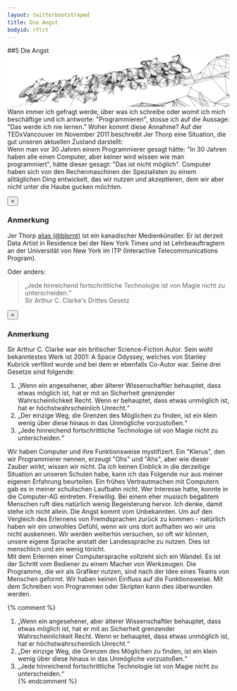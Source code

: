 ```yaml
---
layout: twitterbootstraped
title: Die Angst
bodyid: rflct
---
```


<a name="11"></a>
##5 Die Angst
![dont panik](images/dontpanik.jpg)
Wann immer ich gefragt werde, über was ich schreibe oder womit ich mich beschäftige und ich antworte: "Programmieren", stosse ich auf die Aussage: "Das werde ich nie lernen." Woher kommt diese Annahme? Auf der TEDxVancouver im November 2011 beschreibt Jer Thorp eine Situation, die gut unseren aktuellen Zustand darstellt:  
Wenn man vor 30 Jahren einem Programmierer gesagt hätte: "In 30 Jahren haben alle einen Computer, aber keiner wird wissen wie man programmiert", hätte dieser gesagt: "Das ist nicht möglich". <a data-toggle="modal" href="#myModal1" ><i class="icon-asterisk"></i></a> Computer haben sich von den Rechenmaschinen der Spezialisten zu einem alltäglichen Ding entwickelt, das wir nutzen und akzeptieren, dem wir aber nicht unter die Haube gucken möchten. 
<div class="modal fade" id="myModal1">
    <script type="text/javascript">$(this).modal('hide');</script>
  <div class="modal-header">
    <button class="close" data-dismiss="modal">×</button>
    <h3>Anmerkung</h3>
  </div>
  <div class="modal-body">
    <p> Jer Thorp <a href="http://blog.blprnt.com/">alias (@blprnt)</a> ist ein kanadischer Medienkünstler. Er ist derzeit Data Artist in Residence bei der New York Times und ist Lehrbeauftragtern an der Universität von New York im ITP (Interactive Telecommunications Program).</p>
  </div>
</div>

Oder anders:  

> „Jede hinreichend fortschrittliche Technologie ist von Magie nicht zu unterscheiden.“  
> Sir Arthur C. Clarke's Drittes Gesetz <a data-toggle="modal" href="#myModal2" ><i class="icon-asterisk"></i></a>  

<div class="modal fade" id="myModal2">
    <script type="text/javascript">$(this).modal('hide');</script>
  <div class="modal-header">
    <button class="close" data-dismiss="modal">×</button>
    <h3>Anmerkung</h3>
  </div>
  <div class="modal-body">
    <p>Sir Arthur C. Clarke war ein britischer Science-Fiction Autor. Sein wohl bekanntestes Werk ist 2001: A Space Odyssey, welches von Stanley Kubrick verfilmt wurde und bei dem er ebenfalls Co-Autor war. Seine drei Gesetze sind folgende:<br>

<ol>
	<li>„Wenn ein angesehener, aber älterer Wissenschaftler behauptet, dass etwas möglich ist, hat er mit an Sicherheit grenzender Wahrscheinlichkeit Recht. Wenn er behauptet, dass etwas unmöglich ist, hat er höchstwahrscheinlich Unrecht.“</li>
<li>„Der einzige Weg, die Grenzen des Möglichen zu finden, ist ein klein wenig über diese hinaus in das Unmögliche vorzustoßen.“</li>
<li>„Jede hinreichend fortschrittliche Technologie ist von Magie nicht zu unterscheiden.“ </li>
</ol> 
</p>
  </div>
</div>  

Wir haben Computer und ihre Funktionsweise mystifizert. Ein "Klerus", den wir Programmierer nennen, erzeugt "Ohs" und "Ahs", aber wie dieser Zauber wirkt, wissen wir nicht. Da ich keinen Einblick in die derzeitige Situation an unseren Schulen habe, kann ich das Folgende nur aus meiner eigenen Erfahrung beurteilen. Ein frühes Vertrautmachen mit Computern gab es in meiner schulischen Laufbahn nicht. Wer Interesse hatte, konnte in die Computer-AG eintreten. Freiwillig. Bei einem eher musisch begabtem Menschen ruft dies natürlich wenig Begeisterung hervor. Ich denke, damit stehe ich nicht allein. Die Angst kommt vom Unbekannten. Um auf den Vergleich des Erlernens von Fremdsprachen zurück zu kommen - natürlich haben wir ein unwohles Gefühl, wenn wir uns dort aufhalten wo wir uns nicht auskennen. Wir werden weiterhin versuchen, so oft wir können, unsere eigene Sprache anstatt der Landessprache zu nutzen. Dies ist menschlich und ein wenig töricht.  
Mit dem Erlernen einer Computersprache vollzieht sich ein Wandel. Es ist der Schritt vom Bediener zu einem Macher von Werkzeugen. Die Programme, die wir als Grafiker nutzen, sind nach der Idee eines Teams von Menschen geformt. Wir haben keinen Einfluss auf die Funktionsweise. Mit dem Schreiben von Programmen oder Skripten kann dies überwunden werden.    

{% comment %}
[^jt]: Jeff Thorp (@blprnt) ist ein kanadischer Medienkünstler. Er ist derzeit Data Artist in Residence bei der New York Times und ist Lehrbeauftragtern an der Universität von New York im ITP (Interactive Telecommunications Program).  
[^sacc]: Sir Arthur C. Clarke war ein britischer Sience-Fiction Autor. Sein wohl bekanntestes Werk ist 2001: A Space Odyssey welches von Stanley Kubrick verfilmt wurde und bei dem er ebenfalls Co-Autor war. Seine drei Gesetze sind folgende:  
1. „Wenn ein angesehener, aber älterer Wissenschaftler behauptet, dass etwas möglich ist, hat er mit an Sicherheit grenzender Wahrscheinlichkeit Recht. Wenn er behauptet, dass etwas unmöglich ist, hat er höchstwahrscheinlich Unrecht.“  
2. „Der einzige Weg, die Grenzen des Möglichen zu finden, ist ein klein wenig über diese hinaus in das Unmögliche vorzustoßen.“  
3. „Jede hinreichend fortschrittliche Technologie ist von Magie nicht zu unterscheiden.“  
{% endcomment %}
